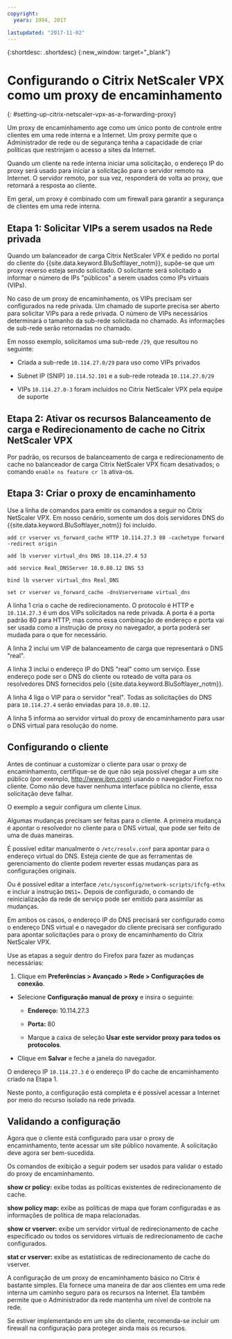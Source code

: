 ```yaml
---
copyright:
  years: 1994, 2017

lastupdated: "2017-11-02"
---
```


{:shortdesc: .shortdesc}
{:new_window: target="_blank"}

# Configurando o Citrix NetScaler VPX como um proxy de encaminhamento
{: #setting-up-citrix-netscaler-vpx-as-a-forwarding-proxy}

Um proxy de encaminhamento age como um único ponto de controle entre clientes em uma rede interna e a Internet. Um proxy permite que o Administrador de rede ou de segurança tenha a capacidade de criar políticas que restrinjam o acesso a sites da Internet.

Quando um cliente na rede interna iniciar uma solicitação, o endereço IP do proxy será usado para iniciar a solicitação para o servidor remoto na Internet. O servidor remoto, por sua vez, responderá de volta ao proxy, que retornará a resposta ao cliente.

Em geral, um proxy é combinado com um firewall para garantir a segurança de clientes em uma rede interna.

## Etapa 1: Solicitar VIPs a serem usados na Rede privada 

Quando um balanceador de carga Citrix NetScaler VPX é pedido no portal do cliente do {{site.data.keyword.BluSoftlayer_notm}}, supõe-se que um proxy reverso esteja sendo solicitado. O solicitante será solicitado a informar o número de IPs "públicos" a serem usados como IPs virtuais (VIPs).

No caso de um proxy de encaminhamento, os VIPs precisam ser configurados na rede privada. Um chamado de suporte precisa ser aberto para solicitar VIPs para a rede privada. O número de VIPs necessários determinará o tamanho da sub-rede solicitada no chamado. As informações de sub-rede serão retornadas no chamado.

Em nosso exemplo, solicitamos uma sub-rede `/29`, que resultou no seguinte:

* Criada a sub-rede `10.114.27.0/29` para uso como VIPs privados

* Subnet IP (SNIP) `10.114.52.101` e a sub-rede roteada `10.114.27.0/29`

* VIPs `10.114.27.0-3` foram incluídos no Citrix NetScaler VPX pela equipe de suporte

## Etapa 2: Ativar os recursos Balanceamento de carga e Redirecionamento de cache no Citrix NetScaler VPX

Por padrão, os recursos de balanceamento de carga e redirecionamento de cache no balanceador de carga Citrix NetScaler VPX ficam desativados; o comando `enable ns feature cr lb` ativa-os.


## Etapa 3: Criar o proxy de encaminhamento

Use a linha de comandos para emitir os comandos a seguir no Citrix NetScaler VPX. Em nosso cenário, somente um dos dois servidores DNS do {{site.data.keyword.BluSoftlayer_notm}} foi incluído.  

```
add cr vserver vs_forward_cache HTTP 10.114.27.3 80 -cachetype forward -redirect origin

add lb vserver virtual_dns DNS 10.114.27.4 53

add service Real_DNSServer 10.0.80.12 DNS 53

bind lb vserver virtual_dns Real_DNS

set cr vserver vs_forward_cache -dnsVservername virtual_dns
```

A linha 1 cria o cache de redirecionamento. O protocolo é HTTP e `10.114.27.3` é um dos VIPs solicitados na rede privada. A porta é a porta padrão 80 para HTTP, mas como essa combinação de endereço e porta vai ser usada como a instrução de proxy no navegador, a porta poderá ser mudada para o que for necessário.

A linha 2 inclui um VIP de balanceamento de carga que representará o DNS "real".

A linha 3 inclui o endereço IP do DNS "real" como um serviço. Esse endereço pode ser o DNS do cliente ou roteado de volta para os resolvedores DNS fornecidos pelo {{site.data.keyword.BluSoftlayer_notm}}.

A linha 4 liga o VIP para o servidor "real". Todas as solicitações do DNS para `10.114.27.4` serão enviadas para `10.0.80.12`.

A linha 5 informa ao servidor virtual do proxy de encaminhamento para usar o DNS virtual para resolução do nome.

## Configurando o cliente

Antes de continuar a customizar o cliente para usar o proxy de encaminhamento, certifique-se de que não seja possível chegar a um site público (por exemplo, http://www.ibm.com) usando o navegador Firefox no cliente. Como não deve haver nenhuma interface pública no cliente, essa solicitação deve falhar. 

O exemplo a seguir configura um cliente Linux.

Algumas mudanças precisam ser feitas para o cliente. A primeira mudança é apontar o resolvedor no cliente para o DNS virtual, que pode ser feito de uma de duas maneiras.

É possível editar manualmente o `/etc/resolv.conf` para apontar para o endereço virtual do DNS. Esteja ciente de que as ferramentas de gerenciamento do cliente podem reverter essas mudanças para as configurações originais.  

Ou é possível editar a interface `/etc/sysconfig/network-scripts/ifcfg-ethx` e incluir a instrução `DNS1=`. Depois de configurado, o comando de reinicialização da rede de serviço pode ser emitido para assimilar as mudanças.

Em ambos os casos, o endereço IP do DNS precisará ser configurado como o endereço DNS virtual e o navegador do cliente precisará ser configurado para apontar solicitações para o proxy de encaminhamento do Citrix NetScaler VPX.

Use as etapas a seguir dentro do Firefox para fazer as mudanças necessárias:

1. Clique em **Preferências > Avançado > Rede > Configurações de conexão**.

* Selecione **Configuração manual de proxy** e insira o seguinte:

  * **Endereço:** 10.114.27.3

  * **Porta:** 80

  * Marque a caixa de seleção **Usar este servidor proxy para todos os protocolos**.

* Clique em **Salvar** e feche a janela do navegador.

O endereço IP `10.114.27.3` é o endereço IP do cache de encaminhamento criado na Etapa 1.

Neste ponto, a configuração está completa e é possível acessar a Internet por meio do recurso isolado na rede privada.

## Validando a configuração

Agora que o cliente está configurado para usar o proxy de encaminhamento, tente acessar um site público novamente. A solicitação deve agora ser bem-sucedida.

Os comandos de exibição a seguir podem ser usados para validar o estado do proxy de encaminhamento.

**show cr policy:** exibe todas as políticas existentes de redirecionamento de cache.

**show policy map:** exibe as políticas de mapa que foram configuradas e as informações de política de mapa relacionadas.

**show cr vserver:** exibe um servidor virtual de redirecionamento de cache especificado ou todos os servidores virtuais de redirecionamento de cache configurados.

**stat cr vserver:** exibe as estatísticas de redirecionamento de cache do vserver.

A configuração de um proxy de encaminhamento básico no Citrix é bastante simples. Ela fornece uma maneira de dar aos clientes em uma rede interna um caminho seguro para os recursos na Internet. Ela também permite que o Administrador da rede mantenha um nível de controle na rede.

Se estiver implementando em um site do cliente, recomenda-se incluir um firewall na configuração para proteger ainda mais os recursos.
